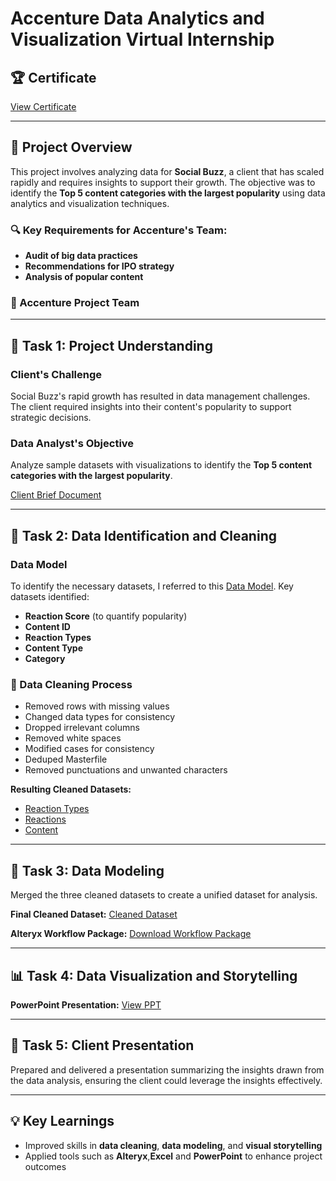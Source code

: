 
# Accenture Data Analytics and Visualization Virtual Internship

## 🏆 Certificate

[View Certificate](https://github.com/amohammedazar/Accenture-Data-Analytics-and-Visualization-Virtual-Internship/blob/main/Accenture_Data_Analytics_virtual_Internship_Certificate.pdf)

---

## 📌 Project Overview

This project involves analyzing data for **Social Buzz**, a client that has scaled rapidly and requires insights to support their growth. The objective was to identify the **Top 5 content categories with the largest popularity** using data analytics and visualization techniques.

### 🔍 Key Requirements for Accenture's Team:

- **Audit of big data practices**
- **Recommendations for IPO strategy**
- **Analysis of popular content**

### 👥 Accenture Project Team



---

## 🚀 Task 1: Project Understanding

### Client's Challenge

Social Buzz's rapid growth has resulted in data management challenges. The client required insights into their content's popularity to support strategic decisions.

### Data Analyst's Objective

Analyze sample datasets with visualizations to identify the **Top 5 content categories with the largest popularity**.

[Client Brief Document](https://github.com/amohammedazar/Accenture-Data-Analytics-and-Visualization-Virtual-Internship/blob/main/Client%20Brief_Doc.pdf)

---

## 📂 Task 2: Data Identification and Cleaning

### Data Model

To identify the necessary datasets, I referred to this [Data Model](https://github.com/amohammedazar/Accenture-Data-Analytics-and-Visualization-Virtual-Internship/blob/main/Data%20model.pdf). Key datasets identified:

- **Reaction Score** (to quantify popularity)
- **Content ID**
- **Reaction Types**
- **Content Type**
- **Category**

### 🧹 Data Cleaning Process

- Removed rows with missing values
- Changed data types for consistency
- Dropped irrelevant columns
- Removed white spaces
- Modified cases for consistency
- Deduped Masterfile
- Removed punctuations and unwanted characters

**Resulting Cleaned Datasets:**

- [Reaction Types](https://github.com/amohammedazar/Accenture-Data-Analytics-and-Visualization-Virtual-Internship/blob/main/ReactionTypes.csv)
- [Reactions](https://github.com/amohammedazar/Accenture-Data-Analytics-and-Visualization-Virtual-Internship/blob/main/Reactions.csv)
- [Content](https://github.com/amohammedazar/Accenture-Data-Analytics-and-Visualization-Virtual-Internship/blob/main/content.xlsx)

---

## 🔗 Task 3: Data Modeling

Merged the three cleaned datasets to create a unified dataset for analysis.

**Final Cleaned Dataset:**
[Cleaned Dataset](https://github.com/amohammedazar/Accenture-Data-Analytics-and-Visualization-Virtual-Internship/blob/main/Cleansed_dataset.xlsx)

**Alteryx Workflow Package:** [Download Workflow Package](https://github.com/amohammedazar/Accenture-Data-Analytics-and-Visualization-Virtual-Internship/blob/main/Alteryx_workflow_data_cleanse_prep_modelling_analysis.yxzp)

---

## 📊 Task 4: Data Visualization and Storytelling


**PowerPoint Presentation:** [View PPT](https://github.com/amohammedazar/Accenture-Data-Analytics-and-Visualization-Virtual-Internship/blob/main/Accenture_Socialbuzz_insights_presentation.pptx)

---

## 🎯 Task 5: Client Presentation

Prepared and delivered a presentation summarizing the insights drawn from the data analysis, ensuring the client could leverage the insights effectively.

---

## 💡 Key Learnings

- Improved skills in **data cleaning**, **data modeling**, and **visual storytelling**
- Applied tools such as **Alteryx**,**Excel** and **PowerPoint** to enhance project outcomes

